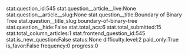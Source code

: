 stat.question_id:545
stat.question__article__live:None
stat.question__article__slug:None
stat.question__title:Boundary of Binary Tree
stat.question__title_slug:boundary-of-binary-tree
stat.question__hide:False
stat.total_acs:6
stat.total_submitted:15
stat.total_column_articles:1
stat.frontend_question_id:545
stat.is_new_question:False
status:None
difficulty.level:2
paid_only:True
is_favor:False
frequency:0
progress:0

